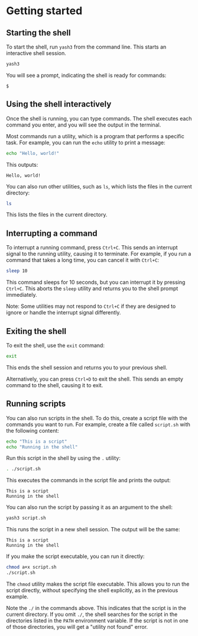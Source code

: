 # Getting started

## Starting the shell

To start the shell, run `yash3` from the command line. This starts an interactive shell session.

```bash
yash3
```

You will see a prompt, indicating the shell is ready for commands:

```shell
$
```

## Using the shell interactively

Once the shell is running, you can type commands. The shell executes each command you enter, and you will see the output in the terminal.

Most commands run a utility, which is a program that performs a specific task. For example, you can run the `echo` utility to print a message:

```bash
echo "Hello, world!"
```

This outputs:

```text
Hello, world!
```

You can also run other utilities, such as `ls`, which lists the files in the current directory:

```bash
ls
```

This lists the files in the current directory.

## Interrupting a command

To interrupt a running command, press `Ctrl+C`. This sends an interrupt signal to the running utility, causing it to terminate. For example, if you run a command that takes a long time, you can cancel it with `Ctrl+C`:

```bash
sleep 10
```

This command sleeps for 10 seconds, but you can interrupt it by pressing `Ctrl+C`. This aborts the `sleep` utility and returns you to the shell prompt immediately.

Note: Some utilities may not respond to `Ctrl+C` if they are designed to ignore or handle the interrupt signal differently.

## Exiting the shell

To exit the shell, use the `exit` command:

```bash
exit
```

This ends the shell session and returns you to your previous shell.

Alternatively, you can press `Ctrl+D` to exit the shell. This sends an empty command to the shell, causing it to exit.

## Running scripts

You can also run scripts in the shell. To do this, create a script file with the commands you want to run. For example, create a file called `script.sh` with the following content:

```bash
echo "This is a script"
echo "Running in the shell"
```

Run this script in the shell by using the `.` utility:

```bash
. ./script.sh
```

This executes the commands in the script file and prints the output:

```text
This is a script
Running in the shell
```

You can also run the script by passing it as an argument to the shell:

```bash
yash3 script.sh
```

This runs the script in a new shell session. The output will be the same:

```text
This is a script
Running in the shell
```

If you make the script executable, you can run it directly:

```bash
chmod a+x script.sh
./script.sh
```

The `chmod` utility makes the script file executable. This allows you to run the script directly, without specifying the shell explicitly, as in the previous example.

Note the `./` in the commands above. This indicates that the script is in the current directory. If you omit `./`, the shell searches for the script in the directories listed in the `PATH` environment variable. If the script is not in one of those directories, you will get a "utility not found" error.

